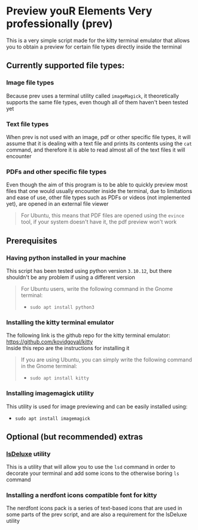 # Preview  youR  Elements  Very professionally  (prev)
This is a very simple script made for the kitty terminal emulator that allows you to obtain a preview for certain file types directly inside the terminal

## Currently supported file types:
### Image file types
Because prev uses a terminal utility called `imageMagick`, it theoretically supports the same file types, even though all of them haven't been tested yet  
### Text file types
When prev is not used with an image, pdf or other specific file types, it will assume that it is dealing with a text file and prints its contents using the `cat` command, and therefore it is able to read almost all of the text files it will encounter
### PDFs and other specific file types
Even though the aim of this program is to be able to quickly preview most files that one would usually encounter inside the terminal, due to limitations and ease of use, other file types such as PDFs or videos (not implemented yet), are opened in an external file viewer
> For Ubuntu, this means that PDF files are opened using the `evince` tool, if your system doesn't have it, the pdf preview won't work

## Prerequisites
### Having python installed in your machine
This script has been tested using python version `3.10.12`, but there shouldn't be any problem if using a different version
> For Ubuntu users, write the following command in the Gnome terminal:
> - `sudo apt install python3`
### Installing the kitty terminal emulator
The following link is the github repo for the kitty terminal emulator:  
https://github.com/kovidgoyal/kitty  
Inside this repo are the instructions for installing it
> If you are using Ubuntu, you can simply write the following command in the Gnome terminal:
> - `sudo apt install kitty`
### Installing imagemagick utility
This utility is used for image previewing and can be easily installed using:
- `sudo apt install imagemagick`

## Optional (but recommended) extras
### [lsDeluxe](https://github.com/lsd-rs/lsd) utility
This is a utility that will allow you to use the `lsd` command in order to decorate your terminal and add some icons to the otherwise boring `ls` command 

### Installing a nerdfont icons compatible font for kitty
The nerdfont icons pack is a series of text-based icons that are used in some parts of the prev script, and are also a requirement for the lsDeluxe utility
